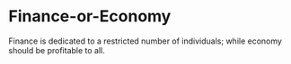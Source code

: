 # Finance-or-Economy
Finance is dedicated to a restricted number of individuals; while economy should be profitable to all.
